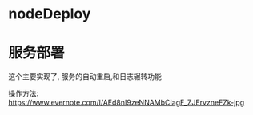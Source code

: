 # nodeDeploy
# 服务部署

这个主要实现了, 服务的自动重启,和日志辗转功能

操作方法: https://www.evernote.com/l/AEd8nI9zeNNAMbCIagF_ZJErvzneFZk-jpg
